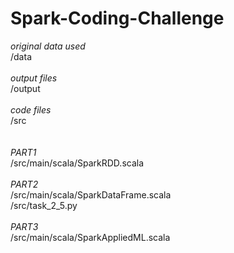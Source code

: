# Spark-Coding-Challenge
*original data used* <br/>
/data <br/><br/>
*output files* <br/>
/output <br/><br/>
*code files* <br/>
/src <br/><br/><br/>
*PART1*<br/>
/src/main/scala/SparkRDD.scala <br/><br/>
*PART2* <br/>
/src/main/scala/SparkDataFrame.scala <br/>
/src/task_2_5.py <br/><br/>
*PART3* <br/>
/src/main/scala/SparkAppliedML.scala <br/>

